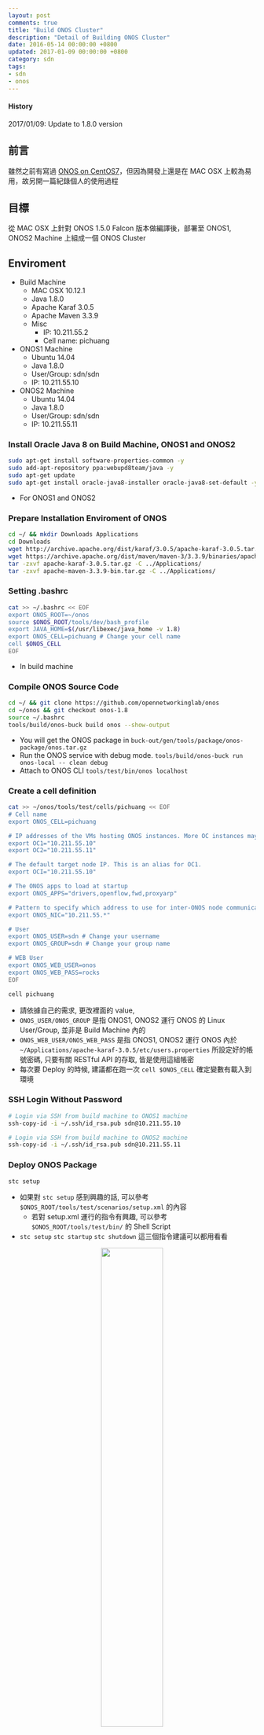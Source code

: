 ```yaml
---
layout: post
comments: true
title: "Build ONOS Cluster"
description: "Detail of Building ONOS Cluster"
date: 2016-05-14 00:00:00 +0800
updated: 2017-01-09 00:00:00 +0800
category: sdn
tags:
- sdn
- onos
---
```


#### History
2017/01/09: Update to 1.8.0 version

## 前言
雖然之前有寫過 [ONOS on CentOS7](https://blog.pichuang.com.tw/onos-on-centos7)，但因為開發上還是在 MAC OSX 上較為易用，故另開一篇紀錄個人的使用過程

## 目標
從 MAC OSX 上針對 ONOS 1.5.0 Falcon 版本做編譯後，部署至 ONOS1, ONOS2 Machine 上組成一個 ONOS Cluster

## Enviroment
- Build Machine
  - MAC OSX 10.12.1
  - Java 1.8.0
  - Apache Karaf 3.0.5
  - Apache Maven 3.3.9
  - Misc
    - IP: 10.211.55.2
    - Cell name: pichuang
- ONOS1 Machine
  - Ubuntu 14.04
  - Java 1.8.0
  - User/Group: sdn/sdn
  - IP: 10.211.55.10
- ONOS2 Machine
  - Ubuntu 14.04
  - Java 1.8.0
  - User/Group: sdn/sdn
  - IP: 10.211.55.11

### Install Oracle Java 8 on Build Machine, ONOS1 and ONOS2
```bash
sudo apt-get install software-properties-common -y
sudo add-apt-repository ppa:webupd8team/java -y
sudo apt-get update
sudo apt-get install oracle-java8-installer oracle-java8-set-default -y
```
* For ONOS1 and ONOS2


### Prepare Installation Enviroment of ONOS
```bash
cd ~/ && mkdir Downloads Applications
cd Downloads
wget http://archive.apache.org/dist/karaf/3.0.5/apache-karaf-3.0.5.tar.gz
wget https://archive.apache.org/dist/maven/maven-3/3.3.9/binaries/apache-maven-3.3.9-bin.tar.gz
tar -zxvf apache-karaf-3.0.5.tar.gz -C ../Applications/
tar -zxvf apache-maven-3.3.9-bin.tar.gz -C ../Applications/
```

### Setting .bashrc
```bash
cat >> ~/.bashrc << EOF
export ONOS_ROOT=~/onos
source $ONOS_ROOT/tools/dev/bash_profile
export JAVA_HOME=$(/usr/libexec/java_home -v 1.8)
export ONOS_CELL=pichuang # Change your cell name
cell $ONOS_CELL
EOF
```
- In build machine

### Compile ONOS Source Code
```bash
cd ~/ && git clone https://github.com/opennetworkinglab/onos
cd ~/onos && git checkout onos-1.8
source ~/.bashrc
tools/build/onos-buck build onos --show-output
```
- You will get the ONOS package in `buck-out/gen/tools/package/onos-package/onos.tar.gz`
- Run the ONOS service with debug mode. `tools/build/onos-buck run onos-local -- clean debug`
- Attach to ONOS CLI `tools/test/bin/onos localhost`

### Create a cell definition
```bash
cat >> ~/onos/tools/test/cells/pichuang << EOF
# Cell name
export ONOS_CELL=pichuang

# IP addresses of the VMs hosting ONOS instances. More OC instances may be set, if necessary.
export OC1="10.211.55.10"
export OC2="10.211.55.11"

# The default target node IP. This is an alias for OC1.
export OCI="10.211.55.10"

# The ONOS apps to load at startup
export ONOS_APPS="drivers,openflow,fwd,proxyarp"

# Pattern to specify which address to use for inter-ONOS node communication (not used with single-instance core)
export ONOS_NIC="10.211.55.*"

# User
export ONOS_USER=sdn # Change your username
export ONOS_GROUP=sdn # Change your group name

# WEB User
export ONOS_WEB_USER=onos
export ONOS_WEB_PASS=rocks
EOF

cell pichuang
```
* 請依據自己的需求, 更改裡面的 value,
* ```ONOS_USER/ONOS_GROUP``` 是指 ONOS1, ONOS2 運行 ONOS 的 Linux User/Group, 並非是 Build Machine 內的
* ```ONOS_WEB_USER/ONOS_WEB_PASS``` 是指 ONOS1, ONOS2 運行 ONOS 內於 ```~/Applications/apache-karaf-3.0.5/etc/users.properties``` 所設定好的帳號密碼, 只要有關 RESTful API 的存取, 皆是使用這組帳密
* 每次要 Deploy 的時候, 建議都在跑一次 ```cell $ONOS_CELL``` 確定變數有載入到環境

### SSH Login Without Password
```bash
# Login via SSH from build machine to ONOS1 machine
ssh-copy-id -i ~/.ssh/id_rsa.pub sdn@10.211.55.10

# Login via SSH from build machine to ONOS2 machine
ssh-copy-id -i ~/.ssh/id_rsa.pub sdn@10.211.55.11
```

### Deploy ONOS Package
```bash
stc setup
```
* 如果對 ```stc setup``` 感到興趣的話, 可以參考 ```$ONOS_ROOT/tools/test/scenarios/setup.xml``` 的內容
  * 若對 setup.xml 運行的指令有興趣, 可以參考 ```$ONOS_ROOT/tools/test/bin/``` 的 Shell Script
* ```stc setup``` ```stc startup``` ```stc shutdown``` 這三個指令建議可以都用看看

<center><img src="https://lh3.googleusercontent.com/UwYDAR59NOASmqhGEEeAKzhlWpl8VkSIHie3WuqUTvNUzbU4EDt9M2bVYh5qePOZfZDxdmVFL9729mNuekyv1kKmFL1h9YESEOCzdn1B9EjnKOLRcgmH404Ce-9MKI3rJNowEmtji6v5dRdrbRVY9Kl5-rDWmuw8Fis6PFhyFwMcfkCjrK6sLWQX3FC2Hc1B1TstqVh2An411GrjmdbVY37YAv5wuAiOYlN5wSeSDPnrnehognv8ta-ohh5pTtVNS7ls5DLyfwo9i4RSMXY3ozFTMHVwEdf475RrAkWf4s0fAYXLfzbP6u1P7frzsToY6ngn8sowxfJdsh6OdXzREve2eDXaqfdetkPBTKZEmal60ADozGCozrSQNsPMXE6mM2Z7mvzPUGlKQGNkdX_53shFOdIKIf4U_5XLS4lnV7FCEQllFrZaShEVbQ9ie6VEk7QZIFi15HGsnArnJUhk-eUKGky_cxT8wtF78lUCUd49OizygRFg7xFHaYT_f7J4mRE02IqdS4ifTm_akf7rSChGDidIaKJtvu17VQp3CaKXlMeFL_CYXfyRNYIib8PjgIMqRzCk_pP8vz-p0JHzOxD1GOFCAsg=w1342-h1025-no" width="50%" height="50%"></center><br>

### Login ONOS Cluster CLI
```bash
onos 10.211.55.10 # or use command `onos $OCI`
```

### Open WEB GUI
```bash
http://10.211.55.10:8181/onos/ui/index.html
```
* ONOS WEB User: onos
* ONOS WEB Password: rocks

### ONOS API
```bash
http://10.211.55.10:8181/onos/v1/docs/
```

## Reference
- [Test Environment Setup](https://wiki.onosproject.org/display/ONOS/Environment+setup+with+cells)
- [3 Steps to Perform SSH Login Without Password Using ssh-keygen & ssh-copy-id](http://www.thegeekstuff.com/2008/11/3-steps-to-perform-ssh-login-without-password-using-ssh-keygen-ssh-copy-id/)
- [Appendix A : List of ONOS Utility Scripts (onos-* scripts)](https://wiki.onosproject.org/pages/viewpage.action?pageId=1048691)
- [Building ONOS](https://wiki.onosproject.org/display/ONOS/Building+ONOS)
